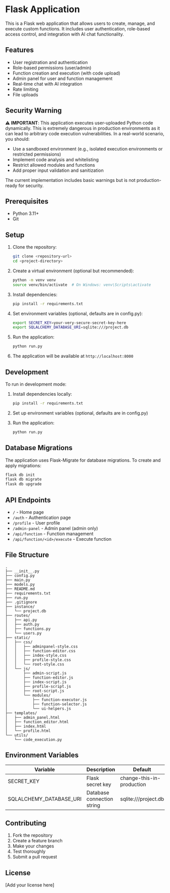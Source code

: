 # Flask Application

This is a Flask web application that allows users to create, manage, and execute custom functions. It includes user authentication, role-based access control, and integration with AI chat functionality.

## Features

- User registration and authentication
- Role-based permissions (user/admin)
- Function creation and execution (with code upload)
- Admin panel for user and function management
- Real-time chat with AI integration
- Rate limiting
- File uploads

## Security Warning

⚠️ **IMPORTANT**: This application executes user-uploaded Python code dynamically. This is extremely dangerous in production environments as it can lead to arbitrary code execution vulnerabilities. In a real-world scenario, you should:

- Use a sandboxed environment (e.g., isolated execution environments or restricted permissions)
- Implement code analysis and whitelisting
- Restrict allowed modules and functions
- Add proper input validation and sanitization

The current implementation includes basic warnings but is not production-ready for security.

## Prerequisites

- Python 3.11+
- Git

## Setup

1. Clone the repository:
   ```bash
   git clone <repository-url>
   cd <project-directory>
   ```

2. Create a virtual environment (optional but recommended):
   ```bash
   python -m venv venv
   source venv/bin/activate  # On Windows: venv\Scripts\activate
   ```

3. Install dependencies:
   ```bash
   pip install -r requirements.txt
   ```

4. Set environment variables (optional, defaults are in config.py):
   ```bash
   export SECRET_KEY=your-very-secure-secret-key-here
   export SQLALCHEMY_DATABASE_URI=sqlite:///project.db
   ```

5. Run the application:
   ```bash
   python run.py
   ```

6. The application will be available at `http://localhost:8000`

## Development

To run in development mode:

1. Install dependencies locally:
   ```bash
   pip install -r requirements.txt
   ```

2. Set up environment variables (optional, defaults are in config.py)

3. Run the application:
   ```bash
   python run.py
   ```

## Database Migrations

The application uses Flask-Migrate for database migrations. To create and apply migrations:

```bash
flask db init
flask db migrate
flask db upgrade
```

## API Endpoints

- `/` - Home page
- `/auth` - Authentication page
- `/profile` - User profile
- `/admin-panel` - Admin panel (admin only)
- `/api/function` - Function management
- `/api/function/<id>/execute` - Execute function

## File Structure

```
.
├── __init__.py
├── config.py
├── main.py
├── models.py
├── README.md
├── requirements.txt
├── run.py
├── .gitignore
├── instance/
│   └── project.db
├── routes/
│   ├── api.py
│   ├── auth.py
│   ├── functions.py
│   └── users.py
├── static/
│   ├── css/
│   │   ├── adminpanel-style.css
│   │   ├── function-editor.css
│   │   ├── index-style.css
│   │   ├── profile-style.css
│   │   └── root-style.css
│   └── js/
│       ├── admin-script.js
│       ├── function-editor.js
│       ├── index-script.js
│       ├── profile-script.js
│       ├── root-script.js
│       └── modules/
│           ├── function-executor.js
│           ├── function-selector.js
│           └── ui-helpers.js
├── templates/
│   ├── admin_panel.html
│   ├── function_editor.html
│   ├── index.html
│   └── profile.html
└── utils/
    └── code_execution.py
```

## Environment Variables

| Variable | Description | Default |
|----------|-------------|---------|
| SECRET_KEY | Flask secret key | change-this-in-production |
| SQLALCHEMY_DATABASE_URI | Database connection string | sqlite:///project.db |

## Contributing

1. Fork the repository
2. Create a feature branch
3. Make your changes
4. Test thoroughly
5. Submit a pull request

## License

[Add your license here]